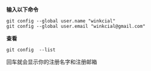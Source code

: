 
**输入以下命令**
```
git config --global user.name "winkcial" 
git config --global user.email "winkcial@gmail.com"
```

**查看**
```
git config  --list
```
回车就会显示你的注册名字和注册邮箱


